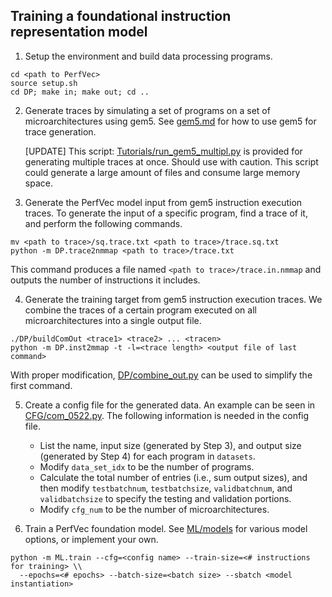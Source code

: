 ## Training a foundational instruction representation model

1. Setup the environment and build data processing programs.

```
cd <path to PerfVec>
source setup.sh
cd DP; make in; make out; cd ..
```

2. Generate traces by simulating a set of programs on a set of
microarchitectures using gem5.
See [gem5.md](gem5.md) for how to use gem5 for trace generation.

   [UPDATE] This script: [Tutorials/run_gem5_multipl.py](../Tutorials/run_gem5_multipl.py) is provided for generating multiple traces at once. Should use with caution. This script could generate a large amount of files and consume large memory space.

4. Generate the PerfVec model input from gem5 instruction execution traces.
To generate the input of a specific program, find a trace of it, and perform
the following commands.

```
mv <path to trace>/sq.trace.txt <path to trace>/trace.sq.txt
python -m DP.trace2nmmap <path to trace>/trace.txt
```

This command produces a file named `<path to trace>/trace.in.nmmap` and outputs
the number of instructions it includes.

4. Generate the training target from gem5 instruction execution traces.
We combine the traces of a certain program executed on all microarchitectures
into a single output file.

```
./DP/buildComOut <trace1> <trace2> ... <tracen>
python -m DP.inst2mmap -t -l=<trace length> <output file of last command>
```

With proper modification, [DP/combine_out.py](../DP/combine_out.py) can be used
to simplify the first command.

5. Create a config file for the generated data.
An example can be seen in [CFG/com_0522.py](../CFG/com_0522.py).
The following information is needed in the config file.
    * List the name, input size (generated by Step 3), and output size (generated by Step 4)
    for each program in `datasets`.
    * Modify `data_set_idx` to be the number of programs.
    * Calculate the total number of entries (i.e., sum output sizes), and then modify
    `testbatchnum`, `testbatchsize`, `validbatchnum`, and `validbatchsize` to
    specify the testing and validation portions.
    * Modify `cfg_num` to be the number of microarchitectures.

6. Train a PerfVec foundation model.
See [ML/models](../ML/models) for various model options, or implement your own.

```
python -m ML.train --cfg=<config name> --train-size=<# instructions for training> \\
  --epochs=<# epochs> --batch-size=<batch size> --sbatch <model instantiation>
```
